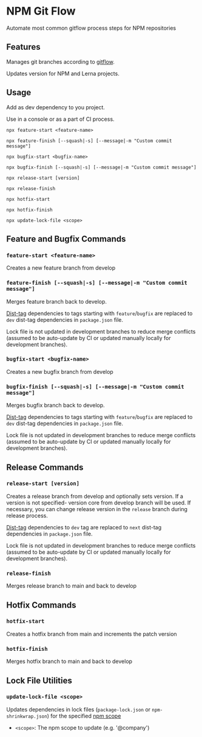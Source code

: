 # NPM Git Flow
Automate most common gitflow process steps for NPM repositories
## Features
Manages git branches according to [gitflow](https://nvie.com/posts/a-successful-git-branching-model/).

Updates version for NPM and Lerna projects.
## Usage
Add as dev dependency to you project.

Use in a console or as a part of CI process.
```shell
npx feature-start <feature-name>
```
```shell
npx feature-finish [--squash|-s] [--message|-m "Custom commit message"]
```
```shell
npx bugfix-start <bugfix-name>
```
```shell
npx bugfix-finish [--squash|-s] [--message|-m "Custom commit message"]
```
```shell
npx release-start [version]
```
```shell
npx release-finish
```
```shell
npx hotfix-start
```
```shell
npx hotfix-finish
```
```shell
npx update-lock-file <scope>
```

## Feature and Bugfix Commands
### `feature-start <feature-name>`
Creates a new feature branch from develop

### `feature-finish [--squash|-s] [--message|-m "Custom commit message"]`
Merges feature branch back to develop. 

[Dist-tag](https://docs.npmjs.com/adding-dist-tags-to-packages) dependencies to tags starting with `feature`/`bugfix` are replaced to `dev` dist-tag dependencies in `package.json` file. 

Lock file is not updated in development branches to reduce merge conflicts (assumed to be auto-update by CI or updated manually locally for development branches).
### `bugfix-start <bugfix-name>`
Creates a new bugfix branch from develop
### `bugfix-finish [--squash|-s] [--message|-m "Custom commit message"]`
Merges bugfix branch back to develop.

[Dist-tag](https://docs.npmjs.com/adding-dist-tags-to-packages) dependencies to tags starting with `feature`/`bugfix` are replaced to `dev` dist-tag dependencies in `package.json` file. 

Lock file is not updated in development branches to reduce merge conflicts (assumed to be auto-update by CI or updated manually locally for development branches).

## Release Commands
### `release-start [version]`
Creates a release branch from develop and optionally sets version. If a version is not specified- version core from develop branch will be used. If necessary, you can change release version in the `release` branch during release process.

[Dist-tag](https://docs.npmjs.com/adding-dist-tags-to-packages) dependencies to `dev` tag are replaced to `next` dist-tag dependencies in `package.json` file. 

Lock file is not updated in development branches to reduce merge conflicts (assumed to be auto-update by CI or updated manually locally for development branches).
### `release-finish`
Merges release branch to main and back to develop

## Hotfix Commands
### `hotfix-start`
Creates a hotfix branch from main and increments the patch version
### `hotfix-finish`
Merges hotfix branch to main and back to develop

## Lock File Utilities
### `update-lock-file <scope>`
Updates dependencies in lock files (`package-lock.json` or `npm-shrinkwrap.json`) for the specified [npm scope](https://docs.npmjs.com/about-scopes)
  - `<scope>`: The npm scope to update (e.g. '@company')